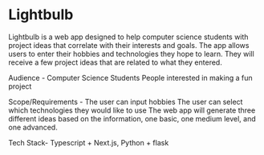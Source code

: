 # Lightbulb

Lightbulb is a web app designed to help computer science students with project ideas that correlate with their interests and goals. The app allows users to enter their hobbies and technologies they hope to learn. They will receive a few project ideas that are related to what they entered. 

Audience -
Computer Science Students
People interested in making a fun project

Scope/Requirements -
The user can input hobbies 
The user can select which technologies they would like to use
The web app will generate three different ideas based on the information, one basic, one medium level, and one advanced.

Tech Stack- 
Typescript + Next.js, 
Python + flask
